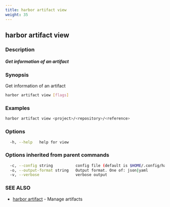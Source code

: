 ```yaml
---
title: harbor artifact view
weight: 35
---
```

## harbor artifact view

### Description

##### Get information of an artifact

### Synopsis

Get information of an artifact

```sh
harbor artifact view [flags]
```

### Examples

```sh
harbor artifact view <project>/<repository>/<reference>
```

### Options

```sh
  -h, --help   help for view
```

### Options inherited from parent commands

```sh
  -c, --config string          config file (default is $HOME/.config/harbor-cli/config.yaml)
  -o, --output-format string   Output format. One of: json|yaml
  -v, --verbose                verbose output
```

### SEE ALSO

* [harbor artifact](harbor-artifact.md)	 - Manage artifacts

